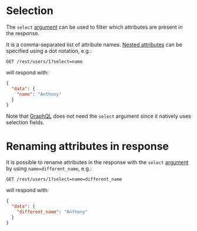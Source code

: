 # Selection

The `select` [argument](rpc.md#rpc) can be used to
filter which attributes are present in the response.

It is a comma-separated list of attribute names.
[Nested attributes](relations.md#populating-nested-models) can be
specified using a dot notation, e.g.:

```HTTP
GET /rest/users/1?select=name
```

will respond with:

```json
{
  "data": {
    "name": "Anthony"
  }
}
```

Note that [GraphQL](graphql.md#selection-and-population) does not need the
`select` argument since it natively uses selection fields.

# Renaming attributes in response

It is possible to rename attributes in the response with the `select`
[argument](rpc.md#rpc) by using `name=different_name`, e.g.:

```HTTP
GET /rest/users/1?select=name=different_name
```

will respond with:

```json
{
  "data": {
    "different_name": "Anthony"
  }
}
```
